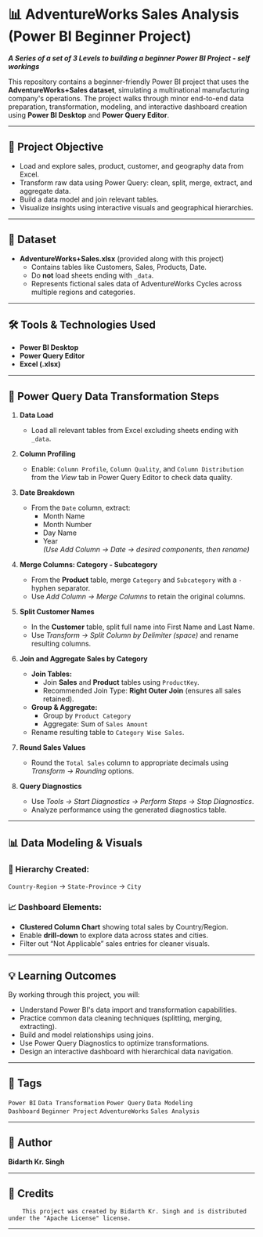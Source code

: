 # 📊 AdventureWorks Sales Analysis (Power BI Beginner Project)
***A Series of a set of 3 Levels to building a beginner Power BI Project - self workings***

This repository contains a beginner-friendly Power BI project that uses the **AdventureWorks+Sales dataset**, simulating a multinational manufacturing company's operations. The project walks through minor end-to-end data preparation, transformation, modeling, and interactive dashboard creation using **Power BI Desktop** and **Power Query Editor**.

---

## 🎯 Project Objective

- Load and explore sales, product, customer, and geography data from Excel.
- Transform raw data using Power Query: clean, split, merge, extract, and aggregate data.
- Build a data model and join relevant tables.
- Visualize insights using interactive visuals and geographical hierarchies.

---

## 🧾 Dataset

- **AdventureWorks+Sales.xlsx** (provided along with this project)
  - Contains tables like Customers, Sales, Products, Date.
  - Do **not** load sheets ending with `_data`.
  - Represents fictional sales data of AdventureWorks Cycles across multiple regions and categories.

---

## 🛠 Tools & Technologies Used

- **Power BI Desktop**
- **Power Query Editor**
- **Excel (.xlsx)**

---

## 🔧 Power Query Data Transformation Steps

1. **Data Load**
   - Load all relevant tables from Excel excluding sheets ending with `_data`.

2. **Column Profiling**
   - Enable: `Column Profile`, `Column Quality`, and `Column Distribution` from the *View* tab in Power Query Editor to check data quality.

3. **Date Breakdown**
   - From the `Date` column, extract:
     - Month Name
     - Month Number
     - Day Name
     - Year  
   *(Use Add Column → Date → desired components, then rename)*

4. **Merge Columns: Category - Subcategory**
   - From the **Product** table, merge `Category` and `Subcategory` with a `-` hyphen separator.
   - Use *Add Column → Merge Columns* to retain the original columns.

5. **Split Customer Names**
   - In the **Customer** table, split full name into First Name and Last Name.
   - Use *Transform → Split Column by Delimiter (space)* and rename resulting columns.

6. **Join and Aggregate Sales by Category**
   - **Join Tables:**
     - Join **Sales** and **Product** tables using `ProductKey`.
     - Recommended Join Type: **Right Outer Join** (ensures all sales retained).
   - **Group & Aggregate:**
     - Group by `Product Category`
     - Aggregate: Sum of `Sales Amount`
   - Rename resulting table to `Category Wise Sales`.

7. **Round Sales Values**
   - Round the `Total Sales` column to appropriate decimals using *Transform → Rounding* options.

8. **Query Diagnostics**
   - Use *Tools → Start Diagnostics → Perform Steps → Stop Diagnostics*.
   - Analyze performance using the generated diagnostics table.

---

## 📊 Data Modeling & Visuals

### 🔗 Hierarchy Created:
`Country-Region` → `State-Province` → `City`

### 📈 Dashboard Elements:
- **Clustered Column Chart** showing total sales by Country/Region.
- Enable **drill-down** to explore data across states and cities.
- Filter out “Not Applicable” sales entries for cleaner visuals.

---

## 💡 Learning Outcomes

By working through this project, you will:
- Understand Power BI's data import and transformation capabilities.
- Practice common data cleaning techniques (splitting, merging, extracting).
- Build and model relationships using joins.
- Use Power Query Diagnostics to optimize transformations.
- Design an interactive dashboard with hierarchical data navigation.

---

## 🧩 Tags

`Power BI` `Data Transformation` `Power Query` `Data Modeling`  
`Dashboard` `Beginner Project` `AdventureWorks` `Sales Analysis`

---

## 👤 Author

**Bidarth Kr. Singh**

---

## 📌 Credits

        This project was created by Bidarth Kr. Singh and is distributed under the "Apache License" license.

---


